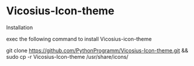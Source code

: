 # Vicosius-Icon-theme

Installation

exec the following command to install Vicosius-icon-theme

git clone https://github.com/PythonProgramm/Vicosius-Icon-theme.git &&
sudo cp -r Vicosius-Icon-theme /usr/share/icons/

